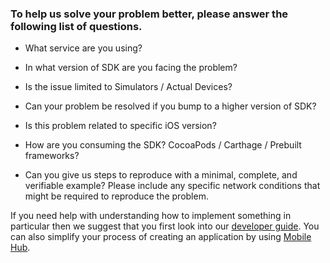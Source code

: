 ### To help us solve your problem better, please answer the following list of questions.

* What service are you using?

* In what version of SDK are you facing the problem?

* Is the issue limited to Simulators / Actual Devices?

* Can your problem be resolved if you bump to a higher version of SDK?

* Is this problem related to specific iOS version?

* How are you consuming the SDK? CocoaPods / Carthage / Prebuilt frameworks?

* Can you give us steps to reproduce with a minimal, complete, and verifiable example? Please include any specific network conditions that might be required to reproduce the problem.


If you need help with understanding how to implement something in particular then we suggest that you first look into our [developer guide](https://docs.aws.amazon.com/mobile/sdkforios/developerguide/). You can also simplify your process of creating an application by using [Mobile Hub](https://console.aws.amazon.com/mobilehub/home#/). 